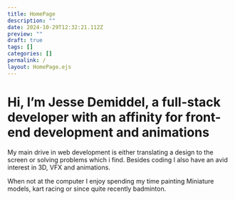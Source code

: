 ```yaml
---
title: HomePage
description: ""
date: 2024-10-29T12:32:21.112Z
preview: ""
draft: true
tags: []
categories: []
permalink: /
layout: HomePage.ejs
---
```


# Hi, I’m Jesse Demiddel, a full-stack developer with an affinity for front-end development and animations

My main drive in web development is either translating a design to the screen or solving problems which i find.
Besides coding I also have an avid interest in 3D, VFX and animations.

When not at the computer I enjoy spending my time painting Miniature models, kart racing or since quite recently badminton.
